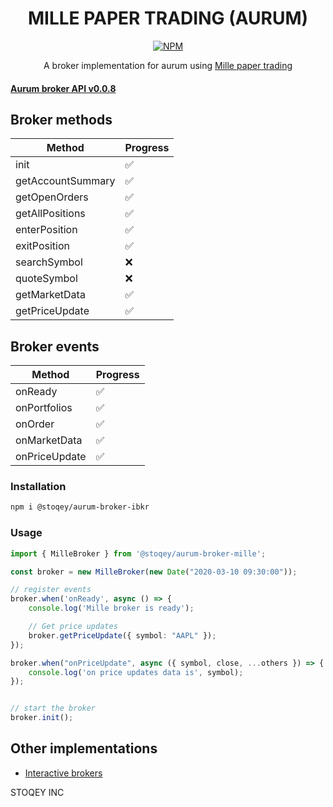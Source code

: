 <h1 align="center">MILLE PAPER TRADING (AURUM)</h1>

<p align="center">
<a href="https://www.npmjs.com/package/@stoqey/aurum-broker-mille">
<img alt="NPM" src="https://img.shields.io/npm/dt/@stoqey/aurum-broker-mille.svg"></img>
</a>

</p>


<p align="center">
A broker implementation for aurum using <a href="https://github.com/stoqey/mille">Mille paper trading</a>
</p>

####  [Aurum broker API v0.0.8](https://github.com/stoqey/aurum-broker-spec)

## Broker methods

| Method            | Progress |
| ----------------- | -------- |
| init              | ✅        |
| getAccountSummary | ✅        |
| getOpenOrders     | ✅        |
| getAllPositions   | ✅        |
| enterPosition     | ✅        |
| exitPosition      | ✅        |
| searchSymbol      | ❌        |
| quoteSymbol       | ❌        |
| getMarketData     | ✅        |
| getPriceUpdate    | ✅        |

## Broker events
| Method        | Progress |
| ------------- | -------- |
| onReady       | ✅        |
| onPortfolios  | ✅        |
| onOrder       | ✅        |
| onMarketData  | ✅        |
| onPriceUpdate | ✅        |


### Installation
```bash
npm i @stoqey/aurum-broker-ibkr
```

### Usage

```ts
import { MilleBroker } from '@stoqey/aurum-broker-mille';

const broker = new MilleBroker(new Date("2020-03-10 09:30:00"));

// register events
broker.when('onReady', async () => {
    console.log('Mille broker is ready');

    // Get price updates
    broker.getPriceUpdate({ symbol: "AAPL" });
});

broker.when("onPriceUpdate", async ({ symbol, close, ...others }) => {
    console.log('on price updates data is', symbol);
});


// start the broker
broker.init();


```


## Other implementations
- [Interactive brokers](https://github.com/stoqey/aurum-broker-ibkr)


STOQEY INC